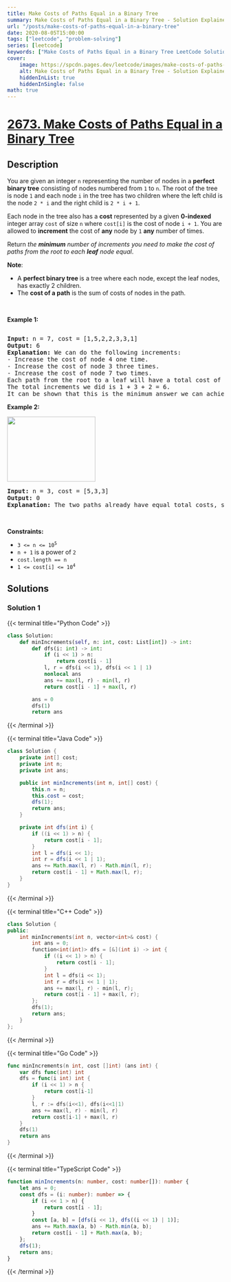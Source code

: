 ```yaml
---
title: Make Costs of Paths Equal in a Binary Tree
summary: Make Costs of Paths Equal in a Binary Tree - Solution Explained
url: "/posts/make-costs-of-paths-equal-in-a-binary-tree"
date: 2020-08-05T15:00:00
tags: ["leetcode", "problem-solving"]
series: [leetcode]
keywords: ["Make Costs of Paths Equal in a Binary Tree LeetCode Solution Explained in all languages", "2673", "leetcode question 2673", "Make Costs of Paths Equal in a Binary Tree", "LeetCode", "leetcode solution in Python3 C++ Java Go PHP Ruby Swift TypeScript Rust C# JavaScript C", "GeeksforGeeks", "InterviewBit", "Coding Ninjas", "HackerRank", "HackerEarth", "CodeChef", "TopCoder", "AlgoExpert", "freeCodeCamp", "Codeforces", "GitHub", "AtCoder", "Samir Paul"]
cover:
    image: https://spcdn.pages.dev/leetcode/images/make-costs-of-paths-equal-in-a-binary-tree.webp
    alt: Make Costs of Paths Equal in a Binary Tree - Solution Explained
    hiddenInList: true
    hiddenInSingle: false
math: true
---
```



# [2673. Make Costs of Paths Equal in a Binary Tree](https://leetcode.com/problems/make-costs-of-paths-equal-in-a-binary-tree)


## Description

<p>You are given an integer <code>n</code> representing the number of nodes in a <strong>perfect binary tree</strong> consisting of nodes numbered from <code>1</code> to <code>n</code>. The root of the tree is node <code>1</code> and each node <code>i</code> in the tree has two children where the left child is the node <code>2 * i</code> and the right child is <code>2 * i + 1</code>.</p>

<p>Each node in the tree also has a <strong>cost</strong> represented by a given <strong>0-indexed</strong> integer array <code>cost</code> of size <code>n</code> where <code>cost[i]</code> is the cost of node <code>i + 1</code>. You are allowed to <strong>increment</strong> the cost of <strong>any</strong> node by <code>1</code> <strong>any</strong> number of times.</p>

<p>Return <em>the <strong>minimum</strong> number of increments you need to make the cost of paths from the root to each <strong>leaf</strong> node equal</em>.</p>

<p><strong>Note</strong>:</p>

<ul>
	<li>A <strong>perfect binary tree </strong>is a tree where each node, except the leaf nodes, has exactly 2 children.</li>
	<li>The <strong>cost of a path</strong> is the sum of costs of nodes in the path.</li>
</ul>

<p>&nbsp;</p>
<p><strong class="example">Example 1:</strong></p>
<img alt="" src="https://spcdn.pages.dev/leetcode/problems/2673.Make%20Costs%20of%20Paths%20Equal%20in%20a%20Binary%20Tree/images/binaryytreeedrawio-4.png" />
<pre>
<strong>Input:</strong> n = 7, cost = [1,5,2,2,3,3,1]
<strong>Output:</strong> 6
<strong>Explanation:</strong> We can do the following increments:
- Increase the cost of node 4 one time.
- Increase the cost of node 3 three times.
- Increase the cost of node 7 two times.
Each path from the root to a leaf will have a total cost of 9.
The total increments we did is 1 + 3 + 2 = 6.
It can be shown that this is the minimum answer we can achieve.
</pre>

<p><strong class="example">Example 2:</strong></p>
<img alt="" src="https://spcdn.pages.dev/leetcode/problems/2673.Make%20Costs%20of%20Paths%20Equal%20in%20a%20Binary%20Tree/images/binaryytreee2drawio.png" style="width: 205px; height: 151px;" />
<pre>
<strong>Input:</strong> n = 3, cost = [5,3,3]
<strong>Output:</strong> 0
<strong>Explanation:</strong> The two paths already have equal total costs, so no increments are needed.
</pre>

<p>&nbsp;</p>
<p><strong>Constraints:</strong></p>

<ul>
	<li><code>3 &lt;= n &lt;= 10<sup>5</sup></code></li>
	<li><code>n + 1</code> is a power of <code>2</code></li>
	<li><code>cost.length == n</code></li>
	<li><code>1 &lt;= cost[i] &lt;= 10<sup>4</sup></code></li>
</ul>

## Solutions

### Solution 1

<!-- tabs:start -->

{{< terminal title="Python Code" >}}
```python
class Solution:
    def minIncrements(self, n: int, cost: List[int]) -> int:
        def dfs(i: int) -> int:
            if (i << 1) > n:
                return cost[i - 1]
            l, r = dfs(i << 1), dfs(i << 1 | 1)
            nonlocal ans
            ans += max(l, r) - min(l, r)
            return cost[i - 1] + max(l, r)

        ans = 0
        dfs(1)
        return ans
```
{{< /terminal >}}

{{< terminal title="Java Code" >}}
```java
class Solution {
    private int[] cost;
    private int n;
    private int ans;

    public int minIncrements(int n, int[] cost) {
        this.n = n;
        this.cost = cost;
        dfs(1);
        return ans;
    }

    private int dfs(int i) {
        if ((i << 1) > n) {
            return cost[i - 1];
        }
        int l = dfs(i << 1);
        int r = dfs(i << 1 | 1);
        ans += Math.max(l, r) - Math.min(l, r);
        return cost[i - 1] + Math.max(l, r);
    }
}
```
{{< /terminal >}}

{{< terminal title="C++ Code" >}}
```cpp
class Solution {
public:
    int minIncrements(int n, vector<int>& cost) {
        int ans = 0;
        function<int(int)> dfs = [&](int i) -> int {
            if ((i << 1) > n) {
                return cost[i - 1];
            }
            int l = dfs(i << 1);
            int r = dfs(i << 1 | 1);
            ans += max(l, r) - min(l, r);
            return cost[i - 1] + max(l, r);
        };
        dfs(1);
        return ans;
    }
};
```
{{< /terminal >}}

{{< terminal title="Go Code" >}}
```go
func minIncrements(n int, cost []int) (ans int) {
	var dfs func(int) int
	dfs = func(i int) int {
		if (i << 1) > n {
			return cost[i-1]
		}
		l, r := dfs(i<<1), dfs(i<<1|1)
		ans += max(l, r) - min(l, r)
		return cost[i-1] + max(l, r)
	}
	dfs(1)
	return ans
}
```
{{< /terminal >}}

{{< terminal title="TypeScript Code" >}}
```ts
function minIncrements(n: number, cost: number[]): number {
    let ans = 0;
    const dfs = (i: number): number => {
        if (i << 1 > n) {
            return cost[i - 1];
        }
        const [a, b] = [dfs(i << 1), dfs((i << 1) | 1)];
        ans += Math.max(a, b) - Math.min(a, b);
        return cost[i - 1] + Math.max(a, b);
    };
    dfs(1);
    return ans;
}
```
{{< /terminal >}}

<!-- tabs:end -->

<!-- end -->
